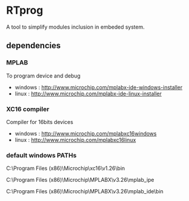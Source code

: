 # RTprog
A tool to simplify modules inclusion in embeded system.

## dependencies
### MPLAB
To program device and debug
* windows : http://www.microchip.com/mplabx-ide-windows-installer
* linux : http://www.microchip.com/mplabx-ide-linux-installer

### XC16 compiler
Compiler for 16bits devices
* windows : http://www.microchip.com/mplabxc16windows
* linux : http://www.microchip.com/mplabxc16linux

### default windows PATHs
C:\Program Files (x86)\Microchip\xc16\v1.26\bin

C:\Program Files (x86)\Microchip\MPLABX\v3.26\mplab_ipe

C:\Program Files (x86)\Microchip\MPLABX\v3.26\mplab_ide\bin
